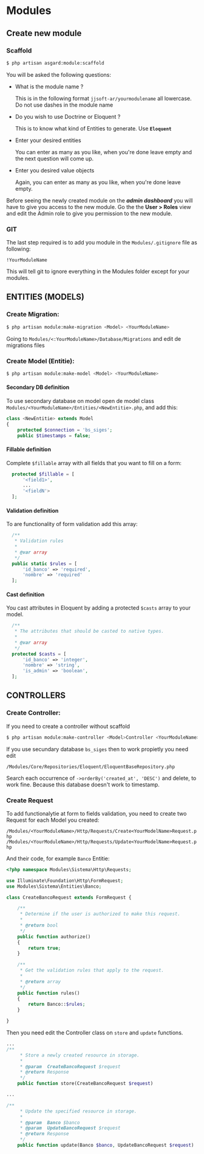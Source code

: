 # Modules

## Create new module

### Scaffold
```bash
$ php artisan asgard:module:scaffold
```

You will be asked the following questions:
* What is the module name ?

   This is in the following format `jjsoft-ar/yourmodulename` all lowercase. Do not use dashes in the module name

* Do you wish to use Doctrine or Eloquent ?

  This is to know what kind of Entities to generate. Use **`Eloquent`**

* Enter your desired entities

  You can enter as many as you like, when you're done leave empty and the next question will come up.

* Enter you desired value objects

  Again, you can enter as many as you like, when you're done leave empty.

Before seeing the newly created module on the **_admin dashboard_** you will have to give you access to the new module. Go the the **User > Roles** view and edit the Admin role to give you permission to the new module.

### GIT
The last step required is to add you module in the `Modules/.gitignore` file as following:

```git
!YourModuleName
```

This will tell git to ignore everything in the Modules folder except for your modules.

## ENTITIES (MODELS)

### Create Migration:

```bash
$ php artisan module:make-migration <Model> <YourModuleName>
```

Going to `Modules/<:YourModuleName>/Database/Migrations` and edit de migrations files

### Create Model (Entitie):

```bash
$ php artisan module:make-model <Model> <YourModuleName>
```
#### Secondary DB definition
To use secondary database on model open de model class `Modules/<YourModuleName>/Entities/<NewEntitie>.php`, and add this:

```php
class <NewEntitie> extends Model
{
    protected $connection = 'bs_siges';
    public $timestamps = false;
```

#### Fillable definition

Complete `$fillable` array with all fields that you want to fill on a form:

```php
  protected $fillable = [
      '<field1>',
      ...
      '<fieldN'>
  ];
```
#### Validation definition
To are functionality of form validation add this array:
```php
  /**
   * Validation rules
   *
   * @var array
   */
  public static $rules = [
      'id_banco' => 'required',
      'nombre' => 'required'
  ];
```
#### Cast definition

You cast attributes in Eloquent by adding a protected `$casts` array to your model.
```php
  /**
   * The attributes that should be casted to native types.
   *
   * @var array
   */
  protected $casts = [
      'id_banco' => 'integer',
      'nombre' => 'string',
      'is_admin' => 'boolean',
  ];
``` 
## CONTROLLERS

### Create Controller:
If you need to create a controller without scaffold
```bash
$ php artisan module:make-controller <Model>Controller <YourModuleName>
```

If you use secundary database `bs_siges` then to work propietly you need edit 

`/Modules/Core/Repositories/Eloquent/EloquentBaseRepository.php`

Search each occurrence of `->orderBy('created_at', 'DESC')` and delete, to work fine. Because this database doesn't work to timestamp.

### Create Request
To add functionalytie at form to fields validation, you need to create two Request for each Model you created:

`/Modules/<YourModuleName>/Http/Requests/Create<YourModelName>Request.php`
`/Modules/<YourModuleName>/Http/Requests/Update<YourModelName>Request.php`

And their code, for example `Banco` Entitie:
```php
<?php namespace Modules\Sistema\Http\Requests;

use Illuminate\Foundation\Http\FormRequest;
use Modules\Sistema\Entities\Banco;

class CreateBancoRequest extends FormRequest {

	/**
	 * Determine if the user is authorized to make this request.
	 *
	 * @return bool
	 */
	public function authorize()
	{
		return true;
	}

	/**
	 * Get the validation rules that apply to the request.
	 *
	 * @return array
	 */
	public function rules()
	{
		return Banco::$rules;
	}

}
```

Then you need edit the Controller class on `store` and `update` functions.
```php
...
/**
     * Store a newly created resource in storage.
     *
     * @param  CreateBancoRequest $request
     * @return Response
     */
    public function store(CreateBancoRequest $request)

...

/**
     * Update the specified resource in storage.
     *
     * @param  Banco $banco
     * @param  UpdateBancoRequest $request
     * @return Response
     */
    public function update(Banco $banco, UpdateBancoRequest $request)
```